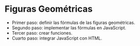 # Figuras Geométricas

- Primer paso: definir las fórmulas de las figuras geométricas.
- Segundo paso: implementar las fórmulas en JavaScript.
- Tercer paso: crear funciones.
- Cuarto paso: integrar JavaScript con HTML.
